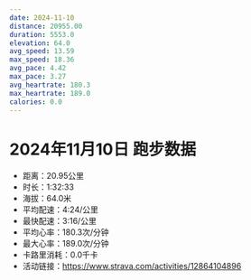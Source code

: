 ```yaml
---
date: 2024-11-10
distance: 20955.00
duration: 5553.0
elevation: 64.0
avg_speed: 13.59
max_speed: 18.36
avg_pace: 4.42
max_pace: 3.27
avg_heartrate: 180.3
max_heartrate: 189.0
calories: 0.0
---
```


# 2024年11月10日 跑步数据

- 距离：20.95公里
- 时长：1:32:33
- 海拔：64.0米
- 平均配速：4:24/公里
- 最快配速：3:16/公里
- 平均心率：180.3次/分钟
- 最大心率：189.0次/分钟
- 卡路里消耗：0.0千卡
- 活动链接：https://www.strava.com/activities/12864104896
